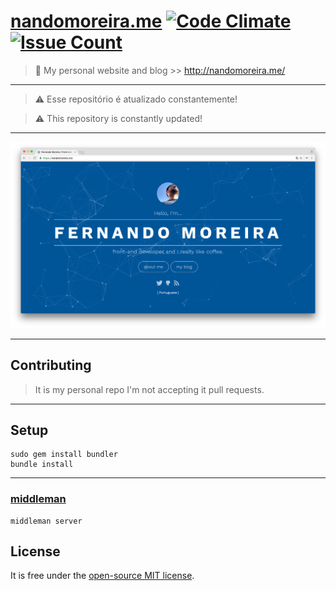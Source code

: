 # [nandomoreira.me](http://nandomoreira.me/) [![Code Climate](https://codeclimate.com/github/nandomoreirame/nandomoreirame.github.io/badges/gpa.svg)](https://codeclimate.com/github/nandomoreirame/nandomoreirame.github.io) [![Issue Count](https://codeclimate.com/github/nandomoreirame/nandomoreirame.github.io/badges/issue_count.svg)](https://codeclimate.com/github/nandomoreirame/nandomoreirame.github.io)

> :gem: My personal website and blog >> http://nandomoreira.me/

---

> :warning: Esse repositório é atualizado constantemente!

> :warning: This repository is constantly updated!

---

![nandomoreira.me!](/nandomoreira.me.png)

---

## Contributing ##

> It is my personal repo I'm not accepting it pull requests.

---

## Setup ##

```
sudo gem install bundler
bundle install
```

---

### [middleman](https://middlemanapp.com/) ###

```
middleman server
```

## License ##

It is free under the [open-source MIT license](/LICENSE).
